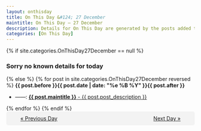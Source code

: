 ```yaml
---
layout: onthisday
title: On This Day &#124; 27 December
maintitle: On This Day — 27 December
description: Details for On This Day are generated by the posts added to the website so the content is subject to changes/updates over time.
categories: [On This Day]
---
```


{% if site.categories.OnThisDay27December == null %}
<h3>Sorry no known details for today</h3>
{% else %}
{% for post in site.categories.OnThisDay27December reversed %}
<strong>{{ post.before }}{{ post.date | date: "%e %B %Y" }}{{ post.after }}</strong>
<ul>
<li> ——: <a class="{{ post.class }}" href="{{ post.url }}"><strong>{{ post.maintitle }}</strong> - {{ post.post_description }}</a></li>
</ul>
{% endfor %}
{% endif %}

<div style="background-color: #f3f3f3; padding: 10px; border-radius: 5px; text-align: center; display: flex; justify-content: space-evenly;">
<a href="/onthisday/12/12-26">« Previous Day</a>
<span style="visibility:hidden;">[ Visit Leap Year February 29 ]</span>
<a href="/onthisday/12/12-28">Next Day »</a>
</div>
